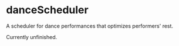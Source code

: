 # danceScheduler
A scheduler for dance performances that optimizes performers' rest.

Currently unfinished.
